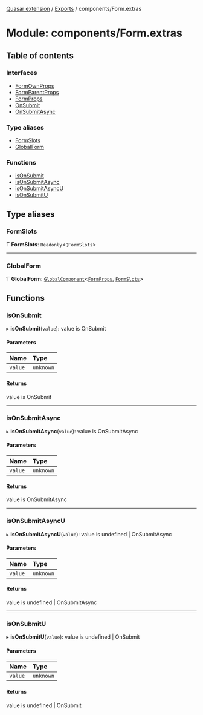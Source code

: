 [Quasar extension](../index.md) / [Exports](../modules.md) / components/Form.extras

# Module: components/Form.extras

## Table of contents

### Interfaces

- [FormOwnProps](../interfaces/components_Form_extras.FormOwnProps.md)
- [FormParentProps](../interfaces/components_Form_extras.FormParentProps.md)
- [FormProps](../interfaces/components_Form_extras.FormProps.md)
- [OnSubmit](../interfaces/components_Form_extras.OnSubmit.md)
- [OnSubmitAsync](../interfaces/components_Form_extras.OnSubmitAsync.md)

### Type aliases

- [FormSlots](components_Form_extras.md#formslots)
- [GlobalForm](components_Form_extras.md#globalform)

### Functions

- [isOnSubmit](components_Form_extras.md#isonsubmit)
- [isOnSubmitAsync](components_Form_extras.md#isonsubmitasync)
- [isOnSubmitAsyncU](components_Form_extras.md#isonsubmitasyncu)
- [isOnSubmitU](components_Form_extras.md#isonsubmitu)

## Type aliases

### FormSlots

Ƭ **FormSlots**: `Readonly`<`QFormSlots`\>

___

### GlobalForm

Ƭ **GlobalForm**: [`GlobalComponent`](../interfaces/components_api.GlobalComponent.md)<[`FormProps`](../interfaces/components_Form_extras.FormProps.md), [`FormSlots`](components_Form_extras.md#formslots)\>

## Functions

### isOnSubmit

▸ **isOnSubmit**(`value`): value is OnSubmit

#### Parameters

| Name | Type |
| :------ | :------ |
| `value` | `unknown` |

#### Returns

value is OnSubmit

___

### isOnSubmitAsync

▸ **isOnSubmitAsync**(`value`): value is OnSubmitAsync

#### Parameters

| Name | Type |
| :------ | :------ |
| `value` | `unknown` |

#### Returns

value is OnSubmitAsync

___

### isOnSubmitAsyncU

▸ **isOnSubmitAsyncU**(`value`): value is undefined \| OnSubmitAsync

#### Parameters

| Name | Type |
| :------ | :------ |
| `value` | `unknown` |

#### Returns

value is undefined \| OnSubmitAsync

___

### isOnSubmitU

▸ **isOnSubmitU**(`value`): value is undefined \| OnSubmit

#### Parameters

| Name | Type |
| :------ | :------ |
| `value` | `unknown` |

#### Returns

value is undefined \| OnSubmit
